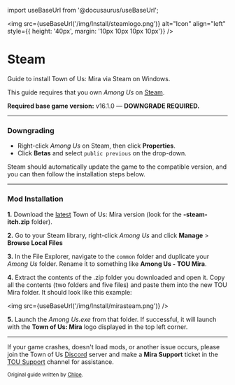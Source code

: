import useBaseUrl from '@docusaurus/useBaseUrl';

<img src={useBaseUrl('/img/Install/steamlogo.png')} alt="Icon" align="left" style={{ height: '40px', margin: '10px 10px 10px 10px'}} />
# Steam 
Guide to install Town of Us: Mira via Steam on Windows.

This guide requires that you own *Among Us* on [Steam](https://store.steampowered.com/app/945360).

**Required base game version:** v16.1.0 — **DOWNGRADE REQUIRED.**

***
### Downgrading
* Right-click *Among Us* on Steam, then click **Properties**.
* Click **Betas** and select `public previous` on the drop-down.

Steam should automatically update the game to the compatible version, and you can then follow the installation steps below.

***

### Mod Installation

**1.** Download the [latest](https://github.com/AU-Avengers/TOU-Mira/releases/latest) Town of Us: Mira version (look for the **-steam-itch.zip** folder).

**2.** Go to your Steam library, right-click *Among Us* and click  **Manage**  >  **Browse Local Files**

**3.** In the File Explorer, navigate to the `common` folder and duplicate your *Among Us* folder. Rename it to something like **Among Us - TOU Mira**.

**4.** Extract the contents of the .zip folder you downloaded and open it. Copy all the contents (two folders and five files) and paste them into the new TOU Mira folder. It should look like this example:

<img src={useBaseUrl('/img/Install/mirasteam.png')} />

**5.** Launch the *Among Us.exe* from that folder. If successful, it will launch with the **Town of Us: Mira** logo displayed in the top left corner.

*** 
If your game crashes, doesn't load mods, or another issue occurs, please join the Town of Us [Discord](https://discord.gg/ugyc4EVUYZ) server and make a **Mira Support** ticket in the [TOU Support](https://discord.com/channels/890249154402586734/900986905154453504) channel for assistance.

<sub>Original guide written by [Chloe](https://totallychloe.carrd.co/).</sub>
